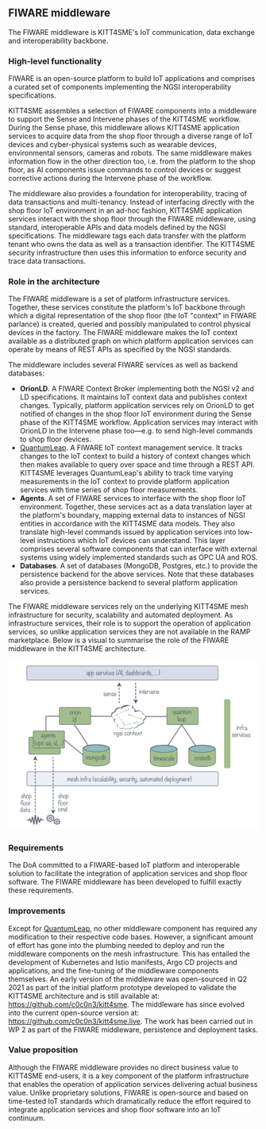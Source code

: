 FIWARE middleware
-----------------

The FIWARE middleware is KITT4SME's IoT communication, data exchange
and interoperability backbone.


### High-level functionality 

FIWARE is an open-source platform to build IoT applications and comprises
a curated set of components implementing the NGSI interoperability
specifications.

KITT4SME assembles a selection of FIWARE components into a middleware
to support the Sense and Intervene phases of the KITT4SME workflow.
During the Sense phase, this middleware allows KITT4SME application
services to acquire data from the shop floor through a diverse range
of IoT devices and cyber-physical systems such as wearable devices,
environmental sensors, cameras and robots. The same middleware makes
information flow in the other direction too, i.e. from the platform
to the shop floor, as AI components issue commands to control devices
or suggest corrective actions during the Intervene phase of the workflow.

The middleware also provides a foundation for interoperability, tracing
of data transactions and multi-tenancy. Instead of interfacing directly
with the shop floor IoT environment in an ad-hoc fashion, KITT4SME
application services interact with the shop floor through the FIWARE
middleware, using standard, interoperable APIs and data models defined
by the NGSI specifications. The middleware tags each data transfer
with the platform tenant who owns the data as well as a transaction
identifier. The KITT4SME security infrastructure then uses this information
to enforce security and trace data transactions.


### Role in the architecture

The FIWARE middleware is a set of platform infrastructure services.
Together, these services constitute the platform's IoT backbone through
which a digital representation of the shop floor (the IoT "context"
in FIWARE parlance) is created, queried and possibly manipulated to
control physical devices in the factory. The FIWARE middleware makes
the IoT context available as a distributed graph on which platform
application services can operate by means of REST APIs as specified
by the NGSI standards.

The middleware includes several FIWARE services as well as backend
databases:

- **OrionLD**. A FIWARE Context Broker implementing both the NGSI v2
  and LD specifications. It maintains IoT context data and publishes
  context changes. Typically, platform application services rely on
  OrionLD to get notified of changes in the shop floor IoT environment
  during the Sense phase of the KITT4SME workflow. Application services
  may interact with OrionLD in the Intervene phase too—e.g. to send
  high-level commands to shop floor devices.
- [QuantumLeap][ql]. A FIWARE IoT context management service. It
  tracks changes to the IoT context to build a history of context
  changes which then makes available to query over space and time
  through a REST API. KITT4SME leverages QuantumLeap's ability to
  track time varying measurements in the IoT context to provide platform
  application services with time series of shop floor measurements.
- **Agents**. A set of FIWARE services to interface with the shop
  floor IoT environment. Together, these services act as a data translation
  layer at the platform's boundary, mapping external data to instances
  of NGSI entities in accordance with the KITT4SME data models. They
  also translate high-level commands issued by application services
  into low-level instructions which IoT devices can understand. This
  layer comprises several software components that can interface with
  external systems using widely implemented standards such as OPC UA
  and ROS.
- **Databases**. A set of databases (MongoDB, Postgres, etc.) to
  provide the persistence backend for the above services. Note that
  these databases also provide a persistence backend to several platform
  application services.

The FIWARE middleware services rely on the underlying KITT4SME mesh
infrastructure for security, scalability and automated deployment.
As infrastructure services, their role is to support the operation
of application services, so unlike application services they are not
available in the RAMP marketplace. Below is a visual to summarise the
role of the FIWARE middleware in the KITT4SME architecture.

![FIWARE middleware context diagram][fw.dia]


### Requirements

The DoA committed to a FIWARE-based IoT platform and interoperable
solution to facilitate the integration of application services and
shop floor software. The FIWARE middleware has been developed to
fulfill exactly these requirements.


### Improvements

Except for [QuantumLeap][ql], no other middleware component has required
any modification to their respective code bases. However, a significant
amount of effort has gone into the plumbing needed to deploy and run
the middleware components on the mesh infrastructure. This has entailed
the development of Kubernetes and Istio manifests, Argo CD projects
and applications, and the fine-tuning of the middleware components
themselves. An early version of the middleware was open-sourced in
Q2 2021 as part of the initial platform prototype developed to validate
the KITT4SME architecture and is still available at:
https://github.com/c0c0n3/kitt4sme.
The middleware has since evolved into the current open-source version
at: https://github.com/c0c0n3/kitt4sme.live.
The work has been carried out in WP 2 as part of the FIWARE middleware,
persistence and deployment tasks.


### Value proposition 

Although the FIWARE middleware provides no direct business value to
KITT4SME end-users, it is a key component of the platform infrastructure
that enables the operation of application services delivering actual
business value. Unlike proprietary solutions, FIWARE is open-source
and based on time-tested IoT standards which dramatically reduce the
effort required to integrate application services and shop floor software
into an IoT continuum.




[fw.dia]: ./fiware.svg
[ql]: ./quantumleap.md
